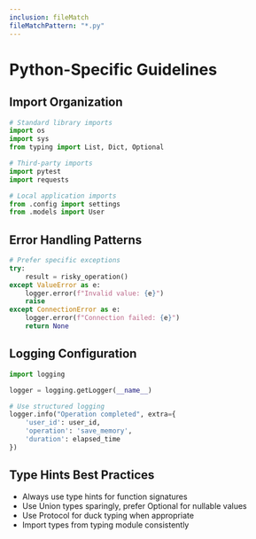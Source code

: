 ```yaml
---
inclusion: fileMatch
fileMatchPattern: "*.py"
---
```


# Python-Specific Guidelines

## Import Organization
```python
# Standard library imports
import os
import sys
from typing import List, Dict, Optional

# Third-party imports
import pytest
import requests

# Local application imports
from .config import settings
from .models import User
```

## Error Handling Patterns
```python
# Prefer specific exceptions
try:
    result = risky_operation()
except ValueError as e:
    logger.error(f"Invalid value: {e}")
    raise
except ConnectionError as e:
    logger.error(f"Connection failed: {e}")
    return None
```

## Logging Configuration
```python
import logging

logger = logging.getLogger(__name__)

# Use structured logging
logger.info("Operation completed", extra={
    'user_id': user_id,
    'operation': 'save_memory',
    'duration': elapsed_time
})
```

## Type Hints Best Practices
- Always use type hints for function signatures
- Use Union types sparingly, prefer Optional for nullable values
- Use Protocol for duck typing when appropriate
- Import types from typing module consistently
